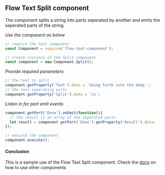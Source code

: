 ## Flow Text Split component
The component splits a string into parts seperated by another and emits the seperated parts of the string.

*Use the component as below*

```javascript
// require the text component
const Component = require('flow-text-component');

// create instance of the Split component
const component = new Component.Split();
```

*Provide required parameters*

```javascript
// the text to split
component.getProperty('Text').data = 'Going forth into the deep.';
// the text seperating parts
component.getProperty('Split').data = 'in';
```

*Listen in for port emit events*
```javascript
component.getPort('Done').onEmit(function(){
  // the result is an array of the seperated parts
  let result = component.getPort('Done').getProperty('Result').data;
});

// execute the component
component.execute();
```

#### Conclusion

This is a sample use of the Flow Text Split component. Check the [docs](./../docs/) on how to use other components